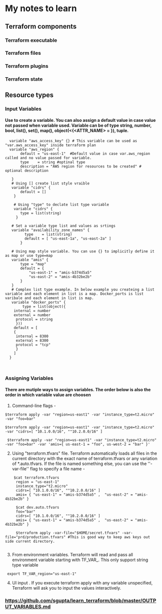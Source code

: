 # My notes to learn
## Terraform components
### Terraform executable
### Terraform files
### Terraform plugins
### Terraform state

## Resource types 
### Input Variables
#### Use to create a variable. You can also assign a default value in case value not passed when variable used. Variable can be of type string, number, bool, list(<type>), set(<type>), map(<type>), object(<{<ATTR_NAME> = <TYPE>}), tuple. 
 
 ``` 
   variable "aws_access_key" {} # This variable can be used as "var.aws_access_key" inside terraform plan
   variable "aws_region" {
        default = "us-east-1"  #Default value in case var.aws_region called and no value passed for variable.
        type    = string #optinal type
        description = "AWS region for resources to be created" # optional description
        
    }
    # Using [] create list style vraible
    variable "cidrs" {
        default = [] 
     }
     
     # Using "type" to declate list type variable
     variable "cidrs" {
        type = list(string)
      }
    
    # Set a variable type list and values as srtings 
    variable "availability_zone_names" {
          type    = list(string)
          default = [ "us-east-1a", "us-east-2a" ]
        }
    
    # Using map style variable. You can use {} to implicitly define it as map or use type=map
    variable "amis" {
        type = "map" 
        default = {
            "us-east-1" = "amis-b374d5a5"
            "us-east-2" = "amis-4b32be2b"
        }
    }
    # Complex list type example. In below example you createing a list variable and each element in list is a map. Docker_ports is list varibale and each element in list is map.
    variable "docker_ports" {
         type = list(object({
     internal = number
     external = number
      protocol = string
      }))
     default = [
     {
      internal = 8300
      external = 8300
      protocol = "tcp"
      }
     ]
   }
     
    
 ```
 ### Assigning Variables 
 #### There are mutiple ways to assign variables. The order below is also the order in which variable value are choosen
   
  1. Command-line flags - 
  
  ```
  $terraform apply -var "region=us-east1" -var "instance_type=t2.micro" -var "foo=bar"
  
  $terraform apply -var "region=us-east1" -var "instance_type=t2.micro" -var "cidrs=[ "10.1.0.0/16", ""10.2.0.0/16" ] 
  
   $terraform apply -var "region=us-east1" -var "instance_type=t2.micro" -var "foo=bar" -var 'amis={ us-east-1 = "foo", us-west-2 = "bar" }'
  ```
  2. Using "terraform.tfvars" file. Terraform automatically loads all files in the current directory with the exact name of terraform.tfvars or any variation of *.auto.tfvars. If the file is named something else, you can use the ''-var-file'' flag to specify a file name - 
   
   ```
       $cat terraform.tfvars
        region = "us-east-1"
        instance_type="t2.micro"
        cidrs=[ "10.1.0.0/16", ""10.2.0.0/16" ] 
        amis= { "us-east-1" = "amis-b374d5a5" ,  "us-east-2" = "amis-4b32be2b" }
        
        $cat dev.auto.tfvars
        foo="bar"
        cidrs=[ "10.1.0.0/16", ""10.2.0.0/16" ] 
        amis= { "us-east-1" = "amis-b374d5a5" ,  "us-east-2" = "amis-4b32be2b" }
        
        $terraform apply -var-file="$HOME/secret.tfvars" -var-file="prd/production.tfvars" #This is good way to keep aws keys out side current directory. 
        
   ```
  3. From environment variables. Terraform will read and pass all environment variable starting with TF_VAR_<VariableName>. This only support string type variable
  
   ```
    export TF_VAR_region="us-east-1"
   
   ```
  4. UI input . If you execute terraform apply with any variable unspecified, Terraform will ask you to input the values interactively.
  
### https://github.com/sgupta/learn_terraform/blob/master/OUTPUT_VARIABLES.md

